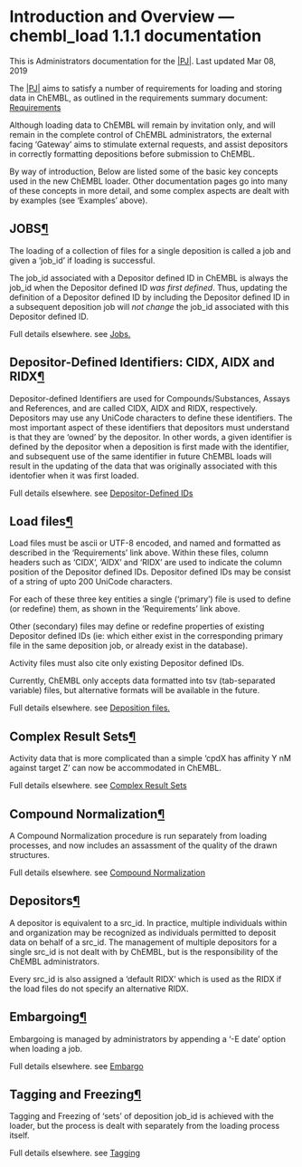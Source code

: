 # Introduction and Overview — chembl\_load 1.1.1 documentation

This is Administrators documentation for the [\|PJ\|](). Last updated Mar 08, 2019

The [\|PJ\|]() aims to satisfy a number of requirements for loading and storing data in ChEMBL, as outlined in the requirements summary document: [Requirements](newChemblrequirements.html#requirements)

Although loading data to ChEMBL will remain by invitation only, and will remain in the complete control of ChEMBL administrators, the external facing ‘Gateway’ aims to stimulate external requests, and assist depositors in correctly formatting depositions before submission to ChEMBL.

By way of introduction, Below are listed some of the basic key concepts used in the new ChEMBL loader. Other documentation pages go into many of these concepts in more detail, and some complex aspects are dealt with by examples \(see ‘Examples’ above\).

## JOBS[¶]()

The loading of a collection of files for a single deposition is called a job and given a ‘job\_id’ if loading is successful.

The job\_id associated with a Depositor defined ID in ChEMBL is always the job\_id when the Depositor defined ID _was first defined_. Thus, updating the definition of a Depositor defined ID by including the Depositor defined ID in a subsequent deposition job will _not change_ the job\_id associated with this Depositor defined ID.

Full details elsewhere. see [Jobs.](loaderModel.html#jobids)

## Depositor-Defined Identifiers: CIDX, AIDX and RIDX[¶]()

Depositor-defined Identifiers are used for Compounds/Substances, Assays and References, and are called CIDX, AIDX and RIDX, respectively. Depositors may use any UniCode characters to define these identifiers. The most important aspect of these identifiers that depositors must understand is that they are ‘owned’ by the depositor. In other words, a given identifier is defined by the depositor when a deposition is first made with the identifier, and subsequent use of the same identifier in future ChEMBL loads will result in the updating of the data that was originally associated with this identofier when it was first loaded.

Full details elsewhere. see [Depositor-Defined IDs](loaderModel.html#ddids)

## Load files[¶]()

Load files must be ascii or UTF-8 encoded, and named and formatted as described in the ‘Requirements’ link above. Within these files, column headers such as ‘CIDX’, ‘AIDX’ and ‘RIDX’ are used to indicate the column position of the Depositor defined IDs. Depositor defined IDs may be consist of a string of upto 200 UniCode characters.

For each of these three key entities a single \(‘primary’\) file is used to define \(or redefine\) them, as shown in the ‘Requirements’ link above.

Other \(secondary\) files may define or redefine properties of existing Depositor defined IDs \(ie: which either exist in the corresponding primary file in the same deposition job, or already exist in the database\).

Activity files must also cite only existing Depositor defined IDs.

Currently, ChEMBL only accepts data formatted into tsv \(tab-separated variable\) files, but alternative formats will be available in the future.

Full details elsewhere. see [Deposition files.](loaderModel.html#loadfiles)

## Complex Result Sets[¶]()

Activity data that is more complicated than a simple ‘cpdX has affinity Y nM against target Z’ can now be accommodated in ChEMBL.

Full details elsewhere. see [Complex Result Sets](crsDescriptionOfComplexResultSets.html#crsets)

## Compound Normalization[¶]()

A Compound Normalization procedure is run separately from loading processes, and now includes an assassment of the quality of the drawn structures.

Full details elsewhere. see [Compound Normalization](cpdNormalization.html#cpdnorm)

## Depositors[¶]()

A depositor is equivalent to a src\_id. In practice, multiple individuals within and organization may be recognized as individuals permitted to deposit data on behalf of a src\_id. The management of multiple depositors for a single src\_id is not dealt with by ChEMBL, but is the responsibility of the ChEMBL administrators.

Every src\_id is also assigned a ‘default RIDX’ which is used as the RIDX if the load files do not specify an alternative RIDX.

## Embargoing[¶]()

Embargoing is managed by administrators by appending a ‘-E date’ option when loading a job.

Full details elsewhere. see [Embargo](embargoAndTagging.html#embargo)

## Tagging and Freezing[¶]()

Tagging and Freezing of ‘sets’ of deposition job\_id is achieved with the loader, but the process is dealt with separately from the loading process itself.

Full details elsewhere. see [Tagging](embargoAndTagging.html#tagging)

